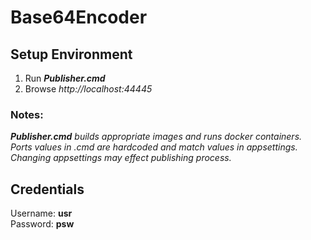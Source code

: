 # Base64Encoder

## Setup Environment
1. Run *__Publisher.cmd__*
2. Browse _http://localhost:44445_
   
### Notes:
*__Publisher.cmd__ builds appropriate images and runs docker containers. Ports values in .cmd are hardcoded and match values in appsettings.* <br/>*Changing appsettings may effect publishing process.*

## Credentials
Username: **usr**  
Password: **psw**
